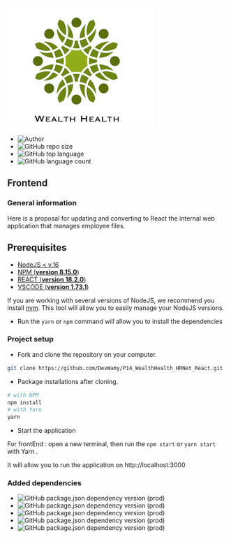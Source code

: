 ![img](src/assets/WealthHealth.png)



- ![Author](https://img.shields.io/badge/Author-Nadia%20Bolivant-blue)
- ![GitHub repo size](https://img.shields.io/github/repo-size/DevWamy/P14_WealthHealth_HRNet_React?color=blueviolet)
- ![GitHub top language](https://img.shields.io/github/languages/top/DevWamy/P14_WealthHealth_HRNet_React?color=ff64b2)
- ![GitHub language count](https://img.shields.io/github/languages/count/DevWamy/P14_WealthHealth_HRNet_React?color=blueviolet)

## Frontend

### General information

Here is a proposal for updating and converting to React the internal web application that manages employee files.

## Prerequisites

- [NodeJS < v.16](https://nodejs.org/en/)
- [NPM (**version 8.15.0**)](https://www.npmjs.com/)
- [REACT (**version 18.2.0**)](https://en.reactjs.org/) 
- [VSCODE (**version 1.73.1**)](https://code.visualstudio.com/)

If you are working with several versions of NodeJS, we recommend you install [nvm](https://github.com/nvm-sh/nvm). This tool will allow you to easily manage your NodeJS versions.


- Run the `yarn` or `npm` command will allow you to install the dependencies

### Project setup

- Fork and clone the repository on your computer.

````bash
git clone https://github.com/DevWamy/P14_WealthHealth_HRNet_React.git
````

- Package installations after cloning.

```bash
# with NPM
npm install
# with Yarn
yarn
```

- Start the application
 
For frontEnd :
open a new terminal, then run the `npm start` or `yarn start ` with Yarn .

It will allow you to run the application on http://localhost:3000
 

### Added dependencies

- ![GitHub package.json dependency version (prod)](https://img.shields.io/github/package-json/dependency-version/DevWamy/P14_WealthHealth_HRNet_React/react?color=blueviolet)
- ![GitHub package.json dependency version (prod)](https://img.shields.io/github/package-json/dependency-version/DevWamy/P14_WealthHealth_HRNet_React/react-router-dom?color=ff64b2)
- ![GitHub package.json dependency version (prod)](https://img.shields.io/github/package-json/dependency-version/DevWamy/P14_WealthHealth_HRNet_React/redux?color=blueviolet)
- ![GitHub package.json dependency version (prod)](https://img.shields.io/github/package-json/dependency-version/DevWamy/P14_WealthHealth_HRNet_React/react-redux?color=ff64b2)
- ![GitHub package.json dependency version (prod)](https://img.shields.io/github/package-json/dependency-version/DevWamy/P14_WealthHealth_HRNet_React/react-scripts?color=blueviolet)

